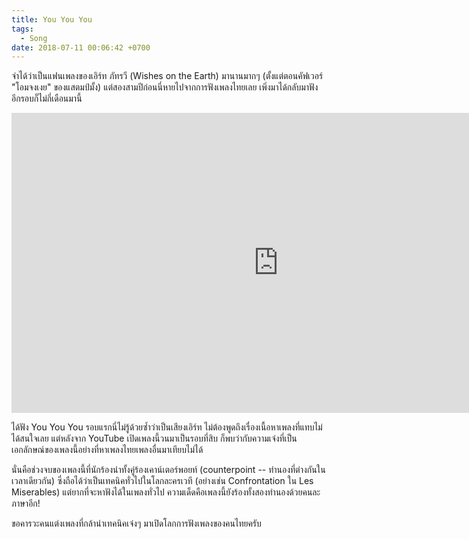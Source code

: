 ```yaml
---
title: You You You
tags:
  - Song
date: 2018-07-11 00:06:42 +0700
---
```


จำได้ว่าเป็นแฟนเพลงของเอิร์ท ภัทรวี (Wishes on the Earth) มานานมากๆ (ตั้งแต่ตอนคัฟเวอร์ "โอมจงเงย" ของแสตมป์มั้ง) แต่สองสามปีก่อนนี่หายไปจากการฟังเพลงไทยเลย เพิ่งมาได้กลับมาฟังอีกรอบก็ไม่กี่เดือนมานี้

<iframe width="853" height="480" src="https://www.youtube.com/embed/SOKCU2_1EPY" frameborder="0" allow="autoplay; encrypted-media" allowfullscreen></iframe>

ได้ฟัง You You You รอบแรกนี่ไม่รู้ด้วยซ้ำว่าเป็นเสียงเอิร์ท ไม่ต้องพูดถึงเรื่องเนื้อหาเพลงที่แทบไม่ได้สนใจเลย แต่หลังจาก YouTube เปิดเพลงนี้วนมาเป็นรอบที่สิบ ก็พบว่ากับความเจ๋งที่เป็นเอกลักษณ์ของเพลงนี้อย่างที่หาเพลงไทยเพลงอื่นมาเทียบไม่ได้

นั่นคือช่วงจบของเพลงนี้ที่นักร้องนำทั้งคู่ร้องเคาน์เตอร์พอยท์ (counterpoint -- ทำนองที่ต่างกันในเวลาเดียวกัน) ซึ่งถือได้ว่าเป็นเทคนิคทั่วไปในโลกละครเวที (อย่างเช่น Confrontation ใน Les Miserables) แต่ยากที่จะหาฟังได้ในเพลงทั่วไป ความเด็ดคือเพลงนี้ยังร้องทั้งสองทำนองด้วยคนละภาษาอีก!

ขอคารวะคนแต่งเพลงที่กล้านำเทคนิคเจ๋งๆ มาเปิดโลกการฟังเพลงของคนไทยครับ
